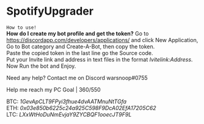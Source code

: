 # SpotifyUpgrader
``How to use!``<br />
**How do I create my bot profile and get the token?**
Go to https://discordapp.com/developers/applications/ and click New Application, Go to Bot category and Create-A-Bot, then copy the token.<br />
Paste the copied token in the last line go the Source code.<br />
Put your Invite link and address in text files in the format *Ivitelink:Address*.<br />
Now Run the bot and Enjoy.<br />

Need any help? Contact me on Discord warsnoop#0755<br />

Help me reach my PC Goal | 360$/550$<br />

BTC: *1GevApCLT9FPyi3fhue4dvAATMnuNtTGfa*<br />
ETH: *0x03e850b6225c24a925C598F9DcA02EfA17205C62*<br />
LTC: *LXxWtHoDuNmEvjaY9ZYCBQF1ooecJT9F9L*<br />
